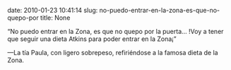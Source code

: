 date: 2010-01-23 10:41:14
slug: no-puedo-entrar-en-la-zona-es-que-no-quepo-por
title: None

“No puedo entrar en la Zona, es que no quepo por la puerta… !Voy a tener que seguir una dieta Atkins para poder entrar en la Zona¡”

—La tía Paula, con ligero sobrepeso, refiriéndose a la famosa dieta de la Zona.

